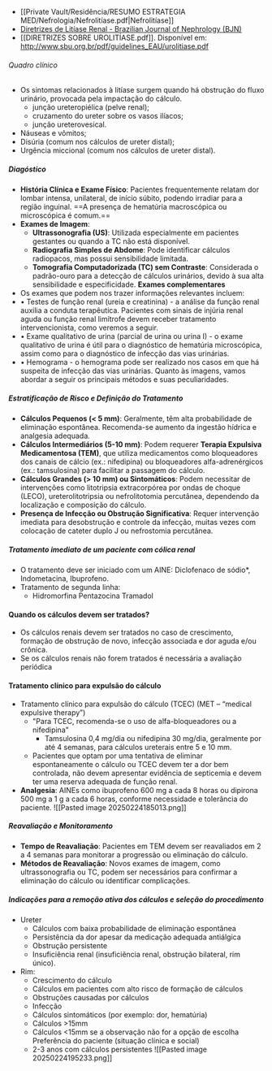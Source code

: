 - [[Private Vault/Residência/RESUMO ESTRATEGIA MED/Nefrologia/Nefrolitíase.pdf|Nefrolitíase]]
- [Diretrizes de Litíase Renal - Brazilian Journal of Nephrology (BJN)](https://www.bjnephrology.org/en/diretrizes-de-litiase-renal/)
- [[DIRETRIZES SOBRE UROLITÍASE.pdf]]. Disponível em: http://www.sbu.org.br/pdf/guidelines_EAU/urolitiase.pdf

###### Quadro clínico 
- Os sintomas relacionados à litíase surgem quando há obstrução do fluxo urinário, provocada pela impactação do cálculo.
	- junção ureteropiélica (pelve renal); 
	- cruzamento do ureter sobre os vasos ilíacos; 
	- junção ureterovesical.
- Náuseas e vômitos; 
- Disúria (comum nos cálculos de ureter distal); 
- Urgência miccional (comum nos cálculos de ureter distal).

##### Diagóstico 
- **História Clínica e Exame Físico**: Pacientes frequentemente relatam dor lombar intensa, unilateral, de início súbito, podendo irradiar para a região inguinal. ==A presença de hematúria macroscópica ou microscópica é comum.==
- **Exames de Imagem**:
	- **Ultrassonografia (US)**: Utilizada especialmente em pacientes gestantes ou quando a TC não está disponível.
	- **Radiografia Simples de Abdome**: Pode identificar cálculos radiopacos, mas possui sensibilidade limitada.
	- **Tomografia Computadorizada (TC) sem Contraste**: Considerada o padrão-ouro para a detecção de cálculos urinários, devido à sua alta sensibilidade e especificidade.
**Exames complementares**
- Os exames que podem nos trazer informações relevantes incluem: 
- • Testes de função renal (ureia e creatinina) - a análise da função renal auxilia a conduta terapêutica. Pacientes com sinais de injúria renal aguda ou função renal limítrofe devem receber tratamento intervencionista, como veremos a seguir. 
- • Exame qualitativo de urina (parcial de urina ou urina I) - o exame qualitativo de urina é útil para o diagnóstico de hematúria microscópica, assim como para o diagnóstico de infecção das vias urinárias.
- • Hemograma - o hemograma pode ser realizado nos casos em que há suspeita de infecção das vias urinárias. Quanto às imagens, vamos abordar a seguir os principais métodos e suas peculiaridades.

##### Estratificação de Risco e Definição do Tratamento
- **Cálculos Pequenos (< 5 mm)**: Geralmente, têm alta probabilidade de eliminação espontânea. Recomenda-se aumento da ingestão hídrica e analgesia adequada.
- **Cálculos Intermediários (5-10 mm)**: Podem requerer **Terapia Expulsiva Medicamentosa (TEM)**, que utiliza medicamentos como bloqueadores dos canais de cálcio (ex.: nifedipina) ou bloqueadores alfa-adrenérgicos (ex.: tamsulosina) para facilitar a passagem do cálculo.
- **Cálculos Grandes (> 10 mm) ou Sintomáticos**: Podem necessitar de intervenções como litotripsia extracorpórea por ondas de choque (LECO), ureterolitotripsia ou nefrolitotomia percutânea, dependendo da localização e composição do cálculo.
- **Presença de Infecção ou Obstrução Significativa**: Requer intervenção imediata para desobstrução e controle da infecção, muitas vezes com colocação de cateter duplo J ou nefrostomia percutânea.
##### Tratamento imediato de um paciente com cólica renal
- O tratamento deve ser iniciado com um AINE: Diclofenaco de sódio*, Indometacina, Ibuprofeno.
- Tratamento de segunda linha:
	- Hidromorfina Pentazocina Tramadol
#### Quando os cálculos devem ser tratados?
- Os cálculos renais devem ser tratados no caso de crescimento, formação de obstrução de novo, infecção associada e dor aguda e/ou crônica.
- Se os cálculos renais não forem tratados é necessária a avaliação periódica

#### Tratamento clínico para expulsão do cálculo
- Tratamento clínico para expulsão do cálculo (TCEC) (MET – “medical expulsive therapy”)
	- "Para TCEC, recomenda-se o uso de alfa-bloqueadores ou a nifedipina"
		- Tamsulosina 0,4 mg/dia ou nifedipina 30 mg/dia, geralmente por até 4 semanas, para cálculos ureterais entre 5 e 10 mm.
	- Pacientes que optam por uma tentativa de eliminar espontaneamente o cálculo ou TCEC devem ter a dor bem controlada, não devem apresentar evidência de septicemia e devem ter uma reserva adequada de função renal.
- **Analgesia**: AINEs como ibuprofeno 600 mg a cada 8 horas ou dipirona 500 mg a 1 g a cada 6 horas, conforme necessidade e tolerância do paciente.​
![[Pasted image 20250224185013.png]]
##### Reavaliação e Monitoramento
- **Tempo de Reavaliação**: Pacientes em TEM devem ser reavaliados em 2 a 4 semanas para monitorar a progressão ou eliminação do cálculo.
- **Métodos de Reavaliação**: Novos exames de imagem, como ultrassonografia ou TC, podem ser necessários para confirmar a eliminação do cálculo ou identificar complicações.

##### Indicações para a remoção ativa dos cálculos e seleção do procedimento
- Ureter
	- Cálculos com baixa probabilidade de eliminação espontânea
	- Persistência da dor apesar da medicação adequada antiálgica
	- Obstrução persistente 
	- Insuficiência renal (insuficiência renal, obstrução bilateral, rim único).
- Rim:
	- Crescimento do cálculo 
	- Cálculos em pacientes com alto risco de formação de cálculos
	- Obstruções causadas por cálculos 
	- Infecção
	- Cálculos sintomáticos (por exemplo: dor, hematúria)
	- Cálculos >15mm 
	- Cálculos <15mm se a observação não for a opção de escolha Preferência do paciente (situação clínica e social) 
	- 2-3 anos com cálculos persistentes
![[Pasted image 20250224195233.png]]